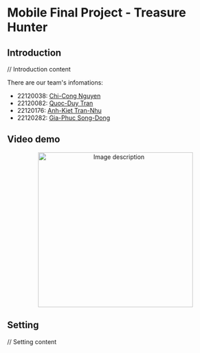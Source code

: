 # Mobile Final Project - Treasure Hunter
## Introduction

// Introduction content

There are our team's infomations:
- 22120038: [Chi-Cong Nguyen](https://github.com/nccongg)
- 22120082: [Quoc-Duy Tran](https://github.com/QDuy0082)
- 22120176: [Anh-Kiet Tran-Nhu](https://github.com/TranKietHCMUS)
- 22120282: [Gia-Phuc Song-Dong](https://github.com/fusodoya)
  
## Video demo

<p align="center"> 
  <a href="https://youtu.be/XS3Y0HN8Uic" target="_blank">
  <img src="https://github.com/user-attachments/assets/ebca3c50-4a8d-4dc1-9b3e-a7ef2f7d9aa7" alt="Image description" width="360">
</a>


## Setting

// Setting content
